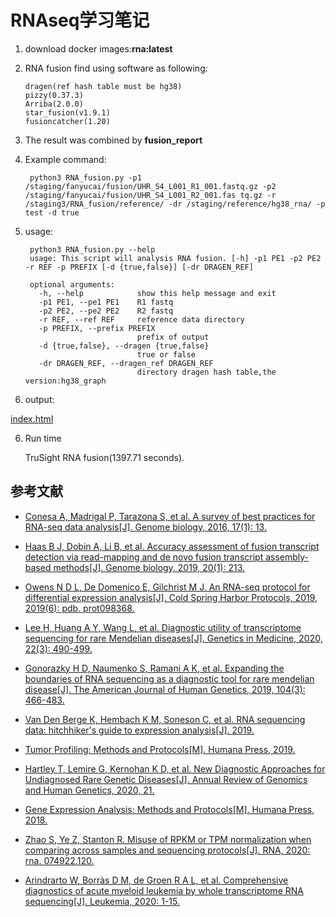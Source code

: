 # RNAseq学习笔记

1.  download docker images:**rna:latest**

2. RNA fusion find using software as following:<br>
   
       dragen(ref hash table must be hg38)
       pizzy(0.37.3)
       Arriba(2.0.0)
       star_fusion(v1.9.1)
       fusioncatcher(1.20)

3. The result was combined by **fusion_report**

4. Example command:

        python3 RNA_fusion.py -p1 /staging/fanyucai/fusion/UHR_S4_L001_R1_001.fastq.gz -p2 /staging/fanyucai/fusion/UHR_S4_L001_R2_001.fas tq.gz -r /staging3/RNA_fusion/reference/ -dr /staging/reference/hg38_rna/ -p test -d true

5. usage:

        python3 RNA_fusion.py --help
        usage: This script will analysis RNA fusion. [-h] -p1 PE1 -p2 PE2 -r REF -p PREFIX [-d {true,false}] [-dr DRAGEN_REF]
        
        optional arguments:
          -h, --help            show this help message and exit
          -p1 PE1, --pe1 PE1    R1 fastq
          -p2 PE2, --pe2 PE2    R2 fastq
          -r REF, --ref REF     reference data directory
          -p PREFIX, --prefix PREFIX
                                prefix of output
          -d {true,false}, --dragen {true,false}
                                true or false
          -dr DRAGEN_REF, --dragen_ref DRAGEN_REF
                                directory dragen hash table,the version:hg38_graph

5. output: 
   
[index.html](./index.html)

6. Run time

    TruSight RNA fusion(1397.71 seconds).

## 参考文献

* [Conesa A, Madrigal P, Tarazona S, et al. A survey of best practices for RNA-seq data analysis[J]. Genome biology, 2016, 17(1): 13.](https://genomebiology.biomedcentral.com/articles/10.1186/s13059-016-0881-8)

* [Haas B J, Dobin A, Li B, et al. Accuracy assessment of fusion transcript detection via read-mapping and de novo fusion transcript assembly-based methods[J]. Genome biology, 2019, 20(1): 213.](https://genomebiology.biomedcentral.com/articles/10.1186/s13059-019-1842-9)

* [Owens N D L, De Domenico E, Gilchrist M J. An RNA-seq protocol for differential expression analysis[J]. Cold Spring Harbor Protocols, 2019, 2019(6): pdb. prot098368.](http://cshprotocols.cshlp.org/content/2019/6/pdb.prot098368.full)

* [Lee H, Huang A Y, Wang L, et al. Diagnostic utility of transcriptome sequencing for rare Mendelian diseases[J]. Genetics in Medicine, 2020, 22(3): 490-499.](https://www.nature.com/articles/s41436-019-0672-1)

* [Gonorazky H D, Naumenko S, Ramani A K, et al. Expanding the boundaries of RNA sequencing as a diagnostic tool for rare mendelian disease[J]. The American Journal of Human Genetics, 2019, 104(3): 466-483.](https://pubmed.ncbi.nlm.nih.gov/30827497/)

* [Van Den Berge K, Hembach K M, Soneson C, et al. RNA sequencing data: hitchhiker's guide to expression analysis[J]. 2019.](https://www.annualreviews.org/doi/abs/10.1146/annurev-biodatasci-072018-021255)

* [Tumor Profiling: Methods and Protocols[M]. Humana Press, 2019.](https://www.springer.com/gp/book/9781493990023)

* [Hartley T, Lemire G, Kernohan K D, et al. New Diagnostic Approaches for Undiagnosed Rare Genetic Diseases[J]. Annual Review of Genomics and Human Genetics, 2020, 21.](https://pubmed.ncbi.nlm.nih.gov/32283948/)

* [Gene Expression Analysis: Methods and Protocols[M]. Humana Press, 2018.](https://www.springer.com/gp/book/9781493978335)

* [Zhao S, Ye Z, Stanton R. Misuse of RPKM or TPM normalization when comparing across samples and sequencing protocols[J]. RNA, 2020: rna. 074922.120.](https://rnajournal.cshlp.org/content/early/2020/04/13/rna.074922.120.short)

* [Arindrarto W, Borràs D M, de Groen R A L, et al. Comprehensive diagnostics of acute myeloid leukemia by whole transcriptome RNA sequencing[J]. Leukemia, 2020: 1-15.](https://www.nature.com/articles/s41375-020-0762-8)